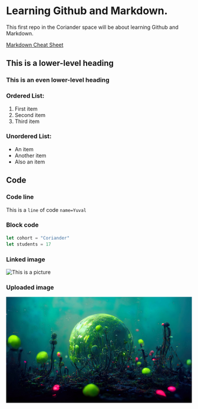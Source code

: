 # Learning Github and Markdown.
This first repo in the Coriander space will be about learning Github and Markdown.

[Markdown Cheat Sheet](https://markdownguide.offshoot.io/cheat-sheet/)

## This is a lower-level heading

### This is an even lower-level heading

### Ordered List:
1. First item
2. Second item
3. Third item

### Unordered List:
- An item
- Another item
- Also an item

## Code

### Code line
This is a `line` of code `name=Yuval`

### Block code
```js
let cohort = "Coriander"
let students = 17 
```

### Linked image
![This is a picture](https://deep-image.ai/blog/content/images/size/w1600/2022/09/a-beautiful-nebula-in-outer-space-kayptz4d.jpeg)

### Uploaded image
![Alieny picture](./underwater-magic-world-8tyxt9yz.jpeg)
